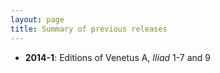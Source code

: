 ```yaml
---
layout: page
title: Summary of previous releases
---
```


- **2014-1**:  Editions of Venetus A, *Iliad* 1-7 and 9